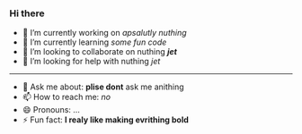 ### Hi there


- 🔭 I’m currently working on *apsalutly nuthing*
- 🌱 I’m currently learning *some fun code*
- 👯 I’m looking to collaborate on nuthing *__jet__*
- 🤔 I’m looking for help with nuthing *jet*
---
- 💬 Ask me about:
**plise dont** ask me anithing
- 📫 How to reach me: _no_
- 😄 Pronouns: ...
- ⚡ Fun fact: **I realy like making evrithing bold**

